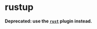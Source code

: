 # rustup

**Deprecated: use the [`rust`](https://github.com/ohmyzsh/ohmyzsh/tree/master/plugins/rust) plugin instead.**
